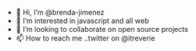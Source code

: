 - 👋 Hi, I’m @brenda-jimenez
- 👀 I’m interested in javascript and all web
- 💞️ I’m looking to collaborate on open source projects
- 📫 How to reach me ..twitter on @itreverie

<!---
brenda-jimenez/brenda-jimenez is a ✨ special ✨ repository because its `README.md` (this file) appears on your GitHub profile.
You can click the Preview link to take a look at your changes.
--->
